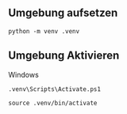 ## Umgebung aufsetzen
```
python -m venv .venv
```

## Umgebung Aktivieren
Windows

```
.venv\Scripts\Activate.ps1
```

```
source .venv/bin/activate
```